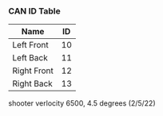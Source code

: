 ### CAN ID Table

| Name        | ID |
|-------------|----|
| Left Front  | 10 |
| Left Back   | 11 |
| Right Front | 12 |
| Right Back  | 13 |

shooter verlocity 6500, 4.5 degrees (2/5/22)